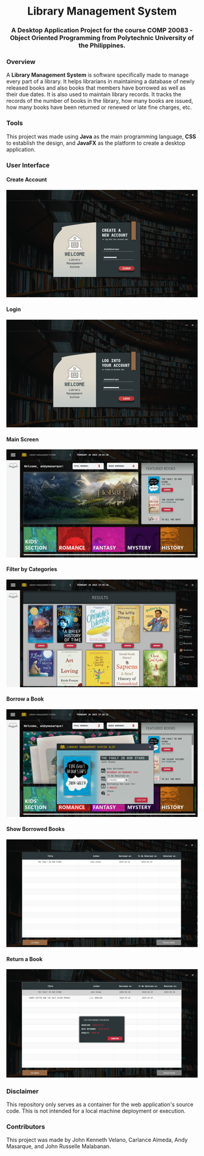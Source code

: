 <h1 align='center'><b>Library Management System</b></h1>
<h3 align='center'><b>A Desktop Application Project for the course COMP 20083 - Object Oriented Programming from Polytechnic University of the Philippines.</b></h3>

### Overview

A __Library Management System__ is software specifically made to manage every part of a library. It helps librarians in maintaining a database of newly released books and also books that members have borrowed as well as their due dates. It is also used to maintain library records. It tracks the records of the number of books in the library, how many books are issued, how many books have been returned or renewed or late fine charges, etc.

### Tools

This project was made using __Java__ as the main programming language, __CSS__ to establish the design, and __JavaFX__ as the platform to create a desktop application.

### User Interface

#### Create Account

![Create Account](assets/create-account.png)

#### Login

![Login](assets/login.png)

#### Main Screen

![Main](assets/main.png)

#### Filter by Categories

![Categories](assets/categories.png)

#### Borrow a Book

![Borrow](assets/borrow.png)

#### Show Borrowed Books

![Borrowed](assets/borrowed.png)

#### Return a Book

![Return](assets/return.png)

### Disclaimer

This repository only serves as a container for the web application's source code. This is not intended for a local machine deployment or execution.

### Contributors

This project was made by John Kenneth Velano, Carlance Almeda, Andy Masarque, and John Russelle Malabanan.